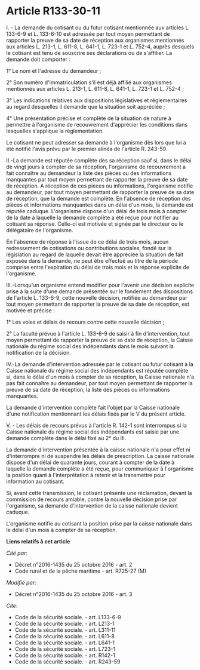 # Article R133-30-11

I. - La demande du cotisant ou du futur cotisant mentionnée aux articles L. 133-6-9 et L. 133-6-10 est adressée par tout
moyen permettant de rapporter la preuve de sa date de réception aux organismes mentionnés aux articles L. 213-1, L. 611-8, L.
641-1, L. 723-1 et L. 752-4, auprès desquels le cotisant est tenu de souscrire ses déclarations ou de s'affilier. La demande
doit comporter : 

1° Le nom et l'adresse du demandeur ; 

2° Son numéro d'immatriculation s'il est déjà affilié aux organismes mentionnés aux articles L. 213-1, L. 611-8, L. 641-1, L.
723-1 et L. 752-4 ; 

3° Les indications relatives aux dispositions législatives et réglementaires au regard desquelles il demande que la situation
soit appréciée ;

4° Une présentation précise et complète de la situation de nature à permettre à l'organisme de recouvrement d'apprécier les
conditions dans lesquelles s'applique la réglementation.

Le cotisant ne peut adresser sa demande à l'organisme dès lors que lui a été notifié l'avis prévu par le premier alinéa de
l'article R. 243-59. 

II.-La demande est réputée complète dès sa réception sauf si, dans le délai de vingt jours à compter de sa réception,
l'organisme de recouvrement a fait connaître au demandeur la liste des pièces ou des informations manquantes par tout moyen
permettant de rapporter la preuve de sa date de réception. A réception de ces pièces ou informations, l'organisme notifie au
demandeur, par tout moyen permettant de rapporter la preuve de sa date de réception, que la demande est complète. En
l'absence de réception des pièces et informations manquantes dans un délai d'un mois, la demande est réputée caduque.
L'organisme dispose d'un délai de trois mois à compter de la date à laquelle la demande complète a été reçue pour notifier au
cotisant sa réponse. Celle-ci est motivée et signée par le directeur ou le délégataire de l'organisme. 

En l'absence de réponse à l'issue de ce délai de trois mois, aucun redressement de cotisations ou contributions sociales,
fondé sur la législation au regard de laquelle devait être appréciée la situation de fait exposée dans la demande, ne peut
être effectué au titre de la période comprise entre l'expiration du délai de trois mois et la réponse explicite de
l'organisme. 

III.-Lorsqu'un organisme entend modifier pour l'avenir une décision explicite prise à la suite d'une demande présentée sur le
fondement des dispositions de l'article L. 133-6-9, cette nouvelle décision, notifiée au demandeur par tout moyen permettant
de rapporter la preuve de sa date de réception, est motivée et précise : 

1° Les voies et délais de recours contre cette nouvelle décision ; 

2° La faculté prévue à l'article L. 133-6-9 de saisir à fin d'intervention, tout moyen permettant de rapporter la preuve de
sa date de réception, la Caisse nationale du régime social des indépendants dans le mois suivant la notification de la
décision. 

IV.-La demande d'intervention adressée par le cotisant ou futur cotisant à la Caisse nationale du régime social des
indépendants est réputée complète si, dans le délai d'un mois à compter de sa réception, la Caisse nationale n'a pas fait
connaître au demandeur, par tout moyen permettant de rapporter la preuve de sa date de réception, la liste des pièces ou
informations manquantes. 

La demande d'intervention complète fait l'objet par la Caisse nationale d'une notification mentionnant les délais fixés par
le V du présent article.

V. - Les délais de recours prévus à l'article R. 142-1 sont interrompus si la Caisse nationale du régime social des
indépendants est saisie par une demande complète dans le délai fixé au 2° du III. 

La demande d'intervention présentée à la caisse nationale n'a pour effet ni d'interrompre ni de suspendre les délais de
prescription. La caisse nationale dispose d'un délai de quarante jours, courant à compter de la date à laquelle la demande
complète a été reçue, pour communiquer à l'organisme la position quant à l'interprétation à retenir et la transmettre pour
information au cotisant. 

Si, avant cette transmission, le cotisant présente une réclamation, devant la commission de recours amiable, contre la
nouvelle décision prise par l'organisme, sa demande d'intervention de la caisse nationale devient caduque.

L'organisme notifie au cotisant la position prise par la caisse nationale dans le délai d'un mois à compter de sa réception.

**Liens relatifs à cet article**

_Cité par_:

  - Décret n°2016-1435 du 25 octobre 2016 - art. 2
  - Code rural et de la pêche maritime - art. R725-27 (M)

_Modifié par_:

  - Décret n°2016-1435 du 25 octobre 2016 - art. 3

_Cite_:

  - Code de la sécurité sociale. - art. L133-6-9
  - Code de la sécurité sociale. - art. L213-1
  - Code de la sécurité sociale. - art. L311-11
  - Code de la sécurité sociale. - art. L611-8
  - Code de la sécurité sociale. - art. L641-1
  - Code de la sécurité sociale. - art. L723-1
  - Code de la sécurité sociale. - art. R142-1
  - Code de la sécurité sociale. - art. R243-59

